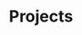 ---
status: true
title: Projects
description: Projects at KBVE
href: https://kbve.com/project/
icon: rocket
target: false
tags:
- project
- main
---